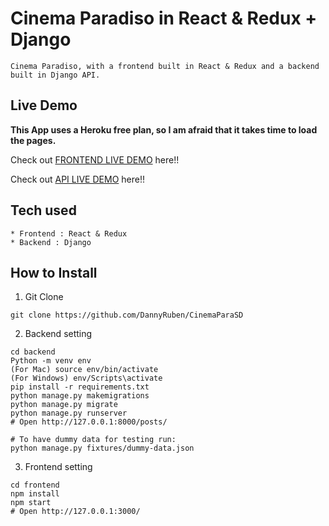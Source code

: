 # Cinema Paradiso in React & Redux + Django

```
Cinema Paradiso, with a frontend built in React & Redux and a backend built in Django API.
```

## Live Demo

**This App uses a Heroku free plan, so I am afraid that it takes time to load the pages.**

Check out [FRONTEND LIVE DEMO](https://frontendcinemaparadiso.courtneywashing.repl.co/) here!!

Check out [API LIVE DEMO](https://backendcinemaparadiso.courtneywashing.repl.co/) here!!

## Tech used

```
* Frontend : React & Redux
* Backend : Django
```

## How to Install

1. Git Clone

```
git clone https://github.com/DannyRuben/CinemaParaSD
```

2. Backend setting

```
cd backend
Python -m venv env
(For Mac) source env/bin/activate
(For Windows) env/Scripts\activate
pip install -r requirements.txt
python manage.py makemigrations
python manage.py migrate
python manage.py runserver
# Open http://127.0.0.1:8000/posts/

# To have dummy data for testing run:
python manage.py fixtures/dummy-data.json
```

3. Frontend setting

```
cd frontend
npm install
npm start
# Open http://127.0.0.1:3000/
```
